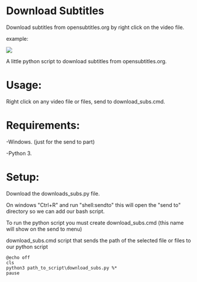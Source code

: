 # Download Subtitles

Download subtitles from opensubtitles.org by right click on the video file.

example:

![](images/download_subs_usage.gif)

A little python script to download subtitles from opensubtitles.org.

# Usage:

Right click on any video file or files, send to download_subs.cmd.

# Requirements:

-Windows. (just for the send to part)

-Python 3.

# Setup:

Download the downloads_subs.py file.

On windows "Ctrl+R" and run "shell:sendto"
this will open the "send to" directory so we can add our bash script.

To run the python script you must create download_subs.cmd (this name will show on the send to menu)

download_subs.cmd script that sends the path of the selected file or files to our python script

```
@echo off
cls
python3 path_to_script\download_subs.py %*
pause
```
